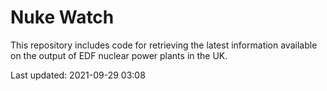 # Nuke Watch

This repository includes code for retrieving the latest information available on the output of EDF nuclear power plants in the UK.

Last updated: 2021-09-29 03:08